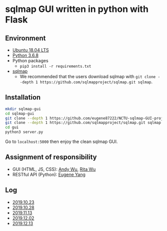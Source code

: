 # sqlmap GUI written in python with Flask

## Environment
- [Ubuntu 18.04 LTS](https://ubuntu.com/download/desktop)
- [Python 3.6.8](https://www.python.org/)
- Python packages
    - `pip3 install -r requirements.txt`
- [sqlmap](https://github.com/sqlmapproject)
    - We recommended that the users download sqlmap with `git clone --depth 1 https://github.com/sqlmapproject/sqlmap.git sqlmap`.

## Installation

```bash
mkdir sqlmap-gui
cd sqlmap-gui
git clone --depth 1 https://github.com/eugene87222/NCTU-sqlmap-GUI-project.git gui
git clone --depth 1 https://github.com/sqlmapproject/sqlmap.git sqlmap
cd gui
python3 server.py
```
Go to `localhost:5000` then enjoy the clean sqlmap GUI.

## Assignment of responsibility
- GUI (HTML, JS, CSS): [Andy Wu](https://www.facebook.com/andy.wu.391420), [Rita Wu](https://www.facebook.com/RitaWu1998)
- RESTful API (Python): [Eugene Yang](https://github.com/eugene87222)

## Log
- [2019.10.23](https://github.com/eugene87222/NCTU-sqlmap-GUI-project/blob/master/20191023.md)
- [2019.10.28](https://github.com/eugene87222/NCTU-sqlmap-GUI-project/blob/master/20191028.md)
- [2019.11.13](https://github.com/eugene87222/NCTU-sqlmap-GUI-project/blob/master/20191113.md)
- [2019.12.02](https://github.com/eugene87222/NCTU-sqlmap-GUI-project/blob/master/20191202.md)
- [2019.12.13]()
